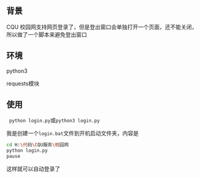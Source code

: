 ## 背景

CQU 校园网支持网页登录了，但是登出窗口会单独打开一个页面，还不能关闭，所以做了一个脚本来避免登出窗口



## 环境

python3

requests模块



## 使用

` python login.py`或`python3 login.py`

我是创建一个`login.bat`文件到开机启动文件夹，内容是

``` bash
cd H:\代码\CQU服务\校园网
python login.py
pause
```

这样就可以自动登录了



